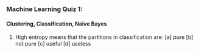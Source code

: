 ### Machine Learning Quiz 1:

#### Clustering, Classification, Naive Bayes

1. High entropy means that the partitions in classification are:
[a] pure </n>
[b] not pure
[c] useful
[d] useless
